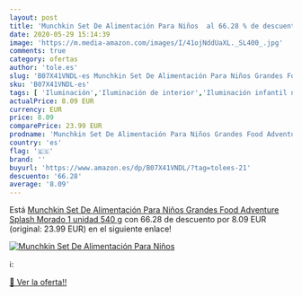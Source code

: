 ```yaml
---
layout: post
title: 'Munchkin Set De Alimentación Para Niños  al 66.28 % de descuento'
date: 2020-05-29 15:14:39
image: 'https://m.media-amazon.com/images/I/41ojNddUaXL._SL400_.jpg'
comments: true
category: ofertas
author: 'tole.es'
slug: 'B07X41VNDL-es Munchkin Set De Alimentación Para Niños Grandes Food...'
sku: 'B07X41VNDL-es'
tags: [ 'Iluminación','Iluminación de interior','Iluminación infantil nocturna','Lámparas e iluminación infantil','munchkin', ]
actualPrice: 8.09 EUR
currency: EUR
price: 8.09
comparePrice: 23.99 EUR
prodname: 'Munchkin Set De Alimentación Para Niños Grandes Food Adventure Splash  Morado 1 unidad 540 g'
country: 'es'
flag: '🇪🇸'
brand: ''
buyurl: 'https://www.amazon.es/dp/B07X41VNDL/?tag=tolees-21'
descuento: '66.28'
average: '8.09'
---
```


Está [Munchkin Set De Alimentación Para Niños Grandes Food Adventure Splash  Morado 1 unidad 540 g](https://www.amazon.es/dp/B07X41VNDL/?tag=tolees-21) con 66.28 de descuento por 8.09 EUR (original: 23.99 EUR) en el siguiente enlace!

[![Munchkin Set De Alimentación Para Niños ](https://m.media-amazon.com/images/I/41ojNddUaXL._SL400_.jpg)](https://www.amazon.es/dp/B07X41VNDL/?tag=tolees-21)

ℹ️:


[🛒 Ver la oferta!!](https://www.amazon.es/dp/B07X41VNDL/?tag=tolees-21)
